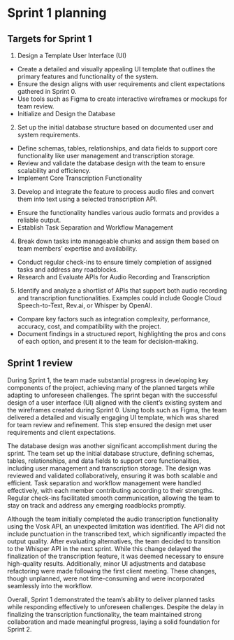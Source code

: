 # Sprint 1 planning 

## Targets for Sprint 1

1. Design a Template User Interface (UI)
* Create a detailed and visually appealing UI template that outlines the primary features and functionality of the system.
* Ensure the design aligns with user requirements and client expectations gathered in Sprint 0.
* Use tools such as Figma to create interactive wireframes or mockups for team review.
* Initialize and Design the Database

2. Set up the initial database structure based on documented user and system requirements.
* Define schemas, tables, relationships, and data fields to support core functionality like user management and transcription storage.
* Review and validate the database design with the team to ensure scalability and efficiency.
* Implement Core Transcription Functionality

3. Develop and integrate the feature to process audio files and convert them into text using a selected transcription API.
* Ensure the functionality handles various audio formats and provides a reliable output.
* Establish Task Separation and Workflow Management

4. Break down tasks into manageable chunks and assign them based on team members' expertise and availability.
* Conduct regular check-ins to ensure timely completion of assigned tasks and address any roadblocks.
* Research and Evaluate APIs for Audio Recording and Transcription

5. Identify and analyze a shortlist of APIs that support both audio recording and transcription functionalities. Examples could include Google Cloud Speech-to-Text, Rev.ai, or Whisper by OpenAI.
* Compare key factors such as integration complexity, performance, accuracy, cost, and compatibility with the project.
* Document findings in a structured report, highlighting the pros and cons of each option, and present it to the team for decision-making.

## Sprint 1 review 
During Sprint 1, the team made substantial progress in developing key components of the project, achieving many of the planned 
targets while adapting to unforeseen challenges. The sprint began with the successful design of a user interface (UI) aligned 
with the client’s existing system and the wireframes created during Sprint 0. Using tools such as Figma, the team delivered a 
detailed and visually engaging UI template, which was shared for team review and refinement. This step ensured the design met user 
requirements and client expectations.

The database design was another significant accomplishment during the sprint. The team set up the initial database structure, 
defining schemas, tables, relationships, and data fields to support core functionalities, including user management and transcription 
storage. The design was reviewed and validated collaboratively, ensuring it was both scalable and efficient. Task separation and workflow
management were handled effectively, with each member contributing according to their strengths. Regular check-ins facilitated smooth 
communication, allowing the team to stay on track and address any emerging roadblocks promptly.

Although the team initially completed the audio transcription functionality using the Vosk API, an unexpected limitation was identified. 
The API did not include punctuation in the transcribed text, which significantly impacted the output quality. After evaluating 
alternatives, the team decided to transition to the Whisper API in the next sprint. While this change delayed the finalization of 
the transcription feature, it was deemed necessary to ensure high-quality results. Additionally, minor UI adjustments and database 
refactoring were made following the first client meeting. These changes, though unplanned, were not time-consuming and were incorporated 
seamlessly into the workflow.

Overall, Sprint 1 demonstrated the team’s ability to deliver planned tasks while responding effectively to unforeseen challenges. 
Despite the delay in finalizing the transcription functionality, the team maintained strong collaboration and made meaningful progress, 
laying a solid foundation for Sprint 2.
